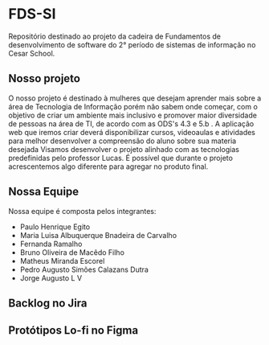 # FDS-SI
Repositório destinado ao projeto da cadeira de Fundamentos de desenvolvimento de software do 2° período de sistemas de informação no Cesar School.

## Nosso projeto
O nosso projeto é destinado à mulheres que desejam aprender mais sobre a área de Tecnologia de Informação porém não sabem onde começar, com o objetivo de criar um ambiente mais inclusivo e promover maior diversidade de pessoas na área de TI, de acordo com as ODS's 4.3 e 5.b .
A aplicação web que iremos criar deverá disponibilizar cursos, videoaulas e atividades para melhor desenvolver a compreensão do aluno sobre sua materia desejada
Visamos desenvolver o projeto alinhado com as tecnologias predefinidas pelo professor Lucas. É possível que durante o projeto acrescentemos algo diferente para agregar no produto final.

## Nossa Equipe
Nossa equipe é composta pelos integrantes:
- Paulo Henrique Egito
- Maria Luisa Albuquerque Bnadeira de Carvalho
- Fernanda Ramalho
- Bruno Oliveira de Macêdo Filho
- Matheus Miranda Escorel
- Pedro Augusto Simões Calazans Dutra
- Jorge Augusto L V

## Backlog no Jira

## Protótipos Lo-fi no Figma